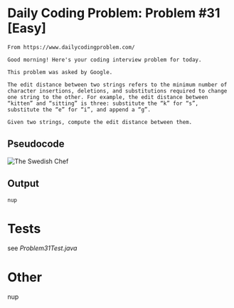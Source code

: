 # Daily Coding Problem: Problem #31 [Easy]

````
From https://www.dailycodingproblem.com/

Good morning! Here's your coding interview problem for today.

This problem was asked by Google.

The edit distance between two strings refers to the minimum number of character insertions, deletions, and substitutions required to change one string to the other. For example, the edit distance between “kitten” and “sitting” is three: substitute the “k” for “s”, substitute the “e” for “i”, and append a “g”.

Given two strings, compute the edit distance between them.
````

## Pseudocode

![The Swedish Chef](https://media.giphy.com/media/piMIi8MrgkJlS/giphy.gif)

## Output

````dtd
nup
````

# Tests

see *Problem31Test.java*

# Other

nup

